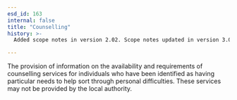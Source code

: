 ```yaml
---
esd_id: 163
internal: false
title: "Counselling"
history: >-
  Added scope notes in version 2.02. Scope notes updated in version 3.00. Term name changed from 'Counselling' to 'Social services - counselling' in version 3.00. Name changed to 'Counselling' in version 4.00.

---
```


The provision of information on the availability and requirements of counselling services for individuals who have been identified as having particular needs to help sort through personal difficulties.  These services may not be provided by the local authority.

